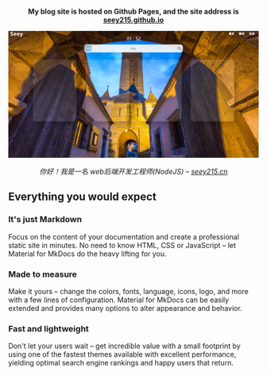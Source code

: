 <!-- <p align="center">
  <img src="https://raw.githubusercontent.com/squidfunk/mkdocs-material/master/.github/assets/logo.svg" width="320" alt="Material for MkDocs">
</p> -->

<p align="center">
  <strong>
    My blog site is hosted on Github Pages, and the site address is
    <a href="https://seey215.github.io/Seey215/">seey215.github.io</a>
  </strong>
</p>

<p align="center">
  <a href="https://seey215.cn/">
    <!-- TODO 图片压缩 -->
    <img src="./docs/assets/screenshots/home-seey215.png/" width="700" />
  </a>
  
</p>

<p align="center">
  <em>
    你好！我是一名 web后端开发工程师(NodeJS) –
    <a href="https://seey215.cn/">seey215.cn</a>
  </em>
</p>

## Everything you would expect

### It's just Markdown

Focus on the content of your documentation and create a professional static site
in minutes. No need to know HTML, CSS or JavaScript – let Material for MkDocs do
the heavy lifting for you.

### Made to measure

Make it yours – change the colors, fonts, language, icons, logo, and more with
a few lines of configuration. Material for MkDocs can be easily extended and
provides many options to alter appearance and behavior.

### Fast and lightweight

Don't let your users wait – get incredible value with a small footprint by using
one of the fastest themes available with excellent performance, yielding optimal
search engine rankings and happy users that return.

